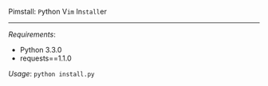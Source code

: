 Pimstall: `P`ython V`im` In`stall`er

***

*Requirements*:
- Python 3.3.0
- requests==1.1.0

*Usage*: `python install.py`
